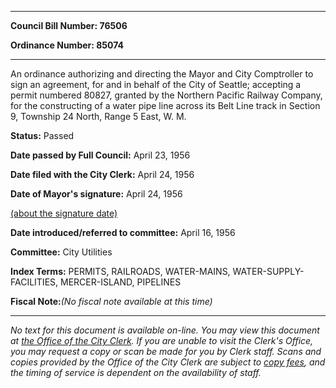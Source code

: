 

********

**Council Bill Number: 76506**
   
**Ordinance Number: 85074**
********

 An ordinance authorizing and directing the Mayor and City Comptroller to sign an agreement, for and in behalf of the City of Seattle; accepting a permit numbered 80827, granted by the Northern Pacific Railway Company, for the constructing of a water pipe line across its Belt Line track in Section 9, Township 24 North, Range 5 East, W. M.

**Status:** Passed
   
**Date passed by Full Council:** April 23, 1956
   
**Date filed with the City Clerk:** April 24, 1956
   
**Date of Mayor's signature:** April 24, 1956
   
[(about the signature date)](/~public/approvaldate.htm)
   
   
   
**Date introduced/referred to committee:** April 16, 1956
   
**Committee:** City Utilities
   
   
**Index Terms:** PERMITS, RAILROADS, WATER-MAINS, WATER-SUPPLY-FACILITIES, MERCER-ISLAND, PIPELINES

**Fiscal Note:**_(No fiscal note available at this time)_
********

_No text for this document is available on-line. You may view this document at [the Office of the City Clerk](http://www.seattle.gov/leg/clerk/contactUs.htm). If you are unable to visit the Clerk's Office, you may request a copy or scan be made for you by Clerk staff. Scans and copies provided by the Office of the City Clerk are subject to [copy fees](http://clerk.seattle.gov/~public/clerkfees.htm), and the timing of service is dependent on the availability of staff._

